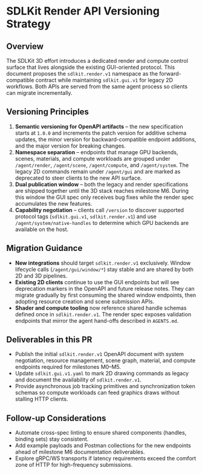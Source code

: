 # SDLKit Render API Versioning Strategy

## Overview
The SDLKit 3D effort introduces a dedicated render and compute control surface that lives alongside the existing GUI-oriented protocol. This document proposes the `sdlkit.render.v1` namespace as the forward-compatible contract while maintaining `sdlkit.gui.v1` for legacy 2D workflows. Both APIs are served from the same agent process so clients can migrate incrementally.

## Versioning Principles
1. **Semantic versioning for OpenAPI artifacts** – the new specification starts at `1.0.0` and increments the patch version for additive schema updates, the minor version for backward-compatible endpoint additions, and the major version for breaking changes.
2. **Namespace separation** – endpoints that manage GPU backends, scenes, materials, and compute workloads are grouped under `/agent/render`, `/agent/scene`, `/agent/compute`, and `/agent/system`. The legacy 2D commands remain under `/agent/gui` and are marked as deprecated to steer clients to the new API surface.
3. **Dual publication window** – both the legacy and render specifications are shipped together until the 3D stack reaches milestone M6. During this window the GUI spec only receives bug fixes while the render spec accumulates the new features.
4. **Capability negotiation** – clients call `/version` to discover supported protocol tags (`sdlkit.gui.v1`, `sdlkit.render.v1`) and use `/agent/system/native-handles` to determine which GPU backends are available on the host.

## Migration Guidance
- **New integrations** should target `sdlkit.render.v1` exclusively. Window lifecycle calls (`/agent/gui/window/*`) stay stable and are shared by both 2D and 3D pipelines.
- **Existing 2D clients** continue to use the GUI endpoints but will see deprecation markers in the OpenAPI and future release notes. They can migrate gradually by first consuming the shared window endpoints, then adopting resource creation and scene submission APIs.
- **Shader and compute tooling** now reference shared handle schemas defined once in `sdlkit.render.v1`. The render spec exposes validation endpoints that mirror the agent hand-offs described in `AGENTS.md`.

## Deliverables in this PR
- Publish the initial `sdlkit.render.v1` OpenAPI document with system negotiation, resource management, scene graph, material, and compute endpoints required for milestones M0–M5.
- Update `sdlkit.gui.v1.yaml` to mark 2D drawing commands as legacy and document the availability of `sdlkit.render.v1`.
- Provide asynchronous job tracking primitives and synchronization token schemas so compute workloads can feed graphics draws without stalling HTTP clients.

## Follow-up Considerations
- Automate cross-spec linting to ensure shared components (handles, binding sets) stay consistent.
- Add example payloads and Postman collections for the new endpoints ahead of milestone M6 documentation deliverables.
- Explore gRPC/WS transports if latency requirements exceed the comfort zone of HTTP for high-frequency submissions.

